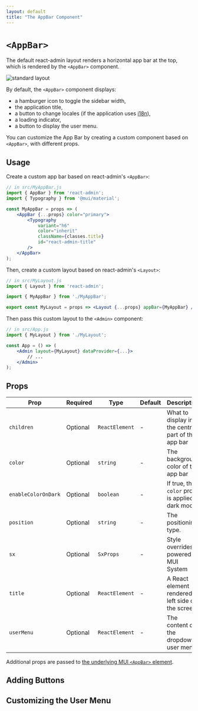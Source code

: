 ```yaml
---
layout: default
title: "The AppBar Component"
---
```


# `<AppBar>`

The default react-admin layout renders a horizontal app bar at the top, which is rendered by the `<AppBar>` component.

![standard layout](./img/layout-component.gif)

By default, the `<AppBar>` component displays:

- a hamburger icon to toggle the sidebar width,
- the application title,
- a button to change locales (if the application uses [i18n](./Translation.md)),
- a loading indicator,
- a button to display the user menu.

You can customize the App Bar by creating a custom component based on `<AppBar>`, with different props. 

## Usage

Create a custom app bar based on react-admin's `<AppBar>`:

```jsx
// in src/MyAppBar.js
import { AppBar } from 'react-admin';
import { Typography } from '@mui/material';

const MyAppBar = props => (
    <AppBar {...props} color="primary">
        <Typography
            variant="h6"
            color="inherit"
            className={classes.title}
            id="react-admin-title"
        />
    </AppBar>
);
```

Then, create a custom layout based on react-admin's `<Layout>`:

```jsx
// in src/MyLayout.js
import { Layout } from 'react-admin';

import { MyAppBar } from './MyAppBar';

export const MyLayout = props => <Layout {...props} appBar={MyAppBar} />;
```

Then pass this custom layout to the `<Admin>` component:

```jsx
// in src/App.js
import { MyLayout } from './MyLayout';

const App = () => (
    <Admin layout={MyLayout} dataProvider={...}>
        // ...
    </Admin>
);
```

## Props

| Prop                | Required | Type           | Default  | Description                                         |
| ------------------- | -------- | -------------- | -------- | --------------------------------------------------- |
| `children`          | Optional | `ReactElement` | -        | What to display in the central part of the app bar  |
| `color`             | Optional | `string`       | -        | The background color of the app bar                 |
| `enableColorOnDark` | Optional | `boolean`      | -        | If true, the `color` prop is applied in dark mode   |
| `position`          | Optional | `string`       | -        | The positioning type.                               |
| `sx`                | Optional | `SxProps`      | -        | Style overrides, powered by MUI System              |
| `title`             | Optional | `ReactElement` | -        | A React element rendered at left side of the screen |
| `userMenu`          | Optional | `ReactElement` | -        | The content of the dropdown user menu               |

Additional props are passed to [the underlying MUI `<AppBar>` element](https://mui.com/material-ui/api/app-bar/).

## Adding Buttons

## Customizing the User Menu